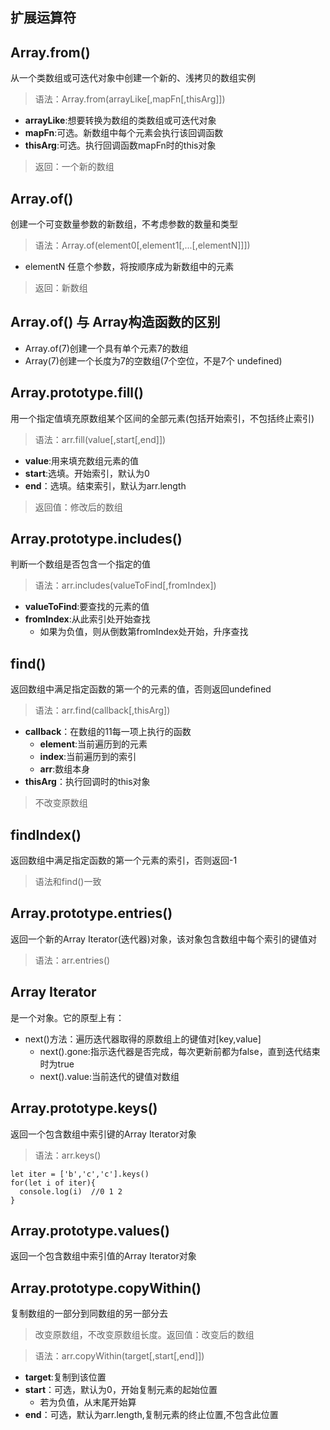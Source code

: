 ## 扩展运算符

## Array.from()
从一个类数组或可迭代对象中创建一个新的、浅拷贝的数组实例
> 语法：Array.from(arrayLike[,mapFn[,thisArg]])
- **arrayLike**:想要转换为数组的类数组或可迭代对象
- **mapFn**:可选。新数组中每个元素会执行该回调函数
- **thisArg**:可选。执行回调函数mapFn时的this对象
> 返回：一个新的数组
## Array.of()
创建一个可变数量参数的新数组，不考虑参数的数量和类型
> 语法：Array.of(element0[,element1[,...[,elementN]]])
- elementN 任意个参数，将按顺序成为新数组中的元素
> 返回：新数组
## Array.of() 与 Array构造函数的区别
- Array.of(7)创建一个具有单个元素7的数组
- Array(7)创建一个长度为7的空数组(7个空位，不是7个 undefined)
## Array.prototype.fill()
用一个指定值填充原数组某个区间的全部元素(包括开始索引，不包括终止索引)
> 语法：arr.fill(value[,start[,end]])
- **value**:用来填充数组元素的值
- **start**:选填。开始索引，默认为0
- **end**：选填。结束索引，默认为arr.length

> 返回值：修改后的数组
## Array.prototype.includes()
判断一个数组是否包含一个指定的值
> 语法：arr.includes(valueToFind[,fromIndex])
- **valueToFind**:要查找的元素的值
- **fromIndex**:从此索引处开始查找
  - 如果为负值，则从倒数第fromIndex处开始，升序查找
## find()
返回数组中满足指定函数的第一个的元素的值，否则返回undefined
> 语法：arr.find(callback[,thisArg])
- **callback**：在数组的11每一项上执行的函数
  - **element**:当前遍历到的元素
  - **index**:当前遍历到的索引
  - **arr**:数组本身
- **thisArg**：执行回调时的this对象
> 不改变原数组
## findIndex()
返回数组中满足指定函数的第一个元素的索引，否则返回-1
> 语法和find()一致
## Array.prototype.entries() 
返回一个新的Array Iterator(迭代器)对象，该对象包含数组中每个索引的键值对
> 语法：arr.entries()
## Array Iterator
是一个对象。它的原型上有：
- next()方法：遍历迭代器取得的原数组上的键值对[key,value]
  - next().gone:指示迭代器是否完成，每次更新前都为false，直到迭代结束时为true
  - next().value:当前迭代的键值对数组
## Array.prototype.keys() 
返回一个包含数组中索引键的Array Iterator对象
> 语法：arr.keys()
```
let iter = ['b','c','c'].keys()
for(let i of iter){
  console.log(i)  //0 1 2
}
```
## Array.prototype.values()
返回一个包含数组中索引值的Array Iterator对象
## Array.prototype.copyWithin()
复制数组的一部分到同数组的另一部分去
> 改变原数组，不改变原数组长度。返回值：改变后的数组

> 语法：arr.copyWithin(target[,start[,end]])
- **target**:复制到该位置
- **start**：可选，默认为0，开始复制元素的起始位置
  - 若为负值，从末尾开始算
- **end**：可选，默认为arr.length,复制元素的终止位置,不包含此位置



